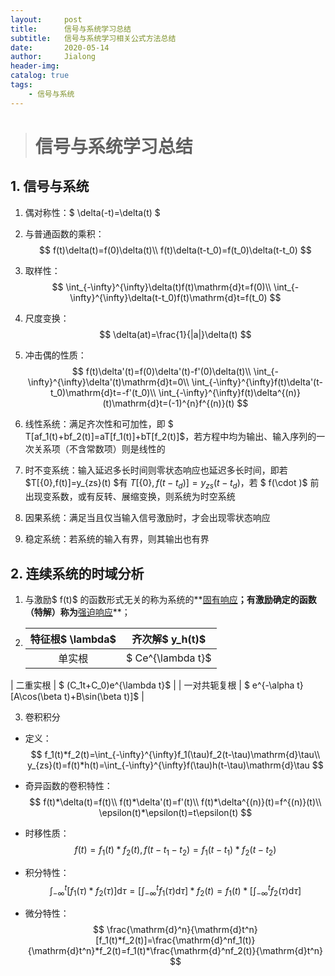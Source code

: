 ```yaml
---
layout:     post
title:      信号与系统学习总结
subtitle:   信号与系统学习相关公式方法总结
date:       2020-05-14
author:     Jialong
header-img: 
catalog: true
tags:
    - 信号与系统
---
```


> # 信号与系统学习总结

## 1.  信号与系统

1. 偶对称性：$ \delta(-t)=\delta(t) $  

2. 与普通函数的乘积：
     $$
     f(t)\delta(t)=f(0)\delta(t)\\
     f(t)\delta(t-t_0)=f(t_0)\delta(t-t_0)
     $$
     
3. 取样性：
     $$
     \int_{-\infty}^{\infty}\delta(t)f(t)\mathrm{d}t=f(0)\\
     \int_{-\infty}^{\infty}\delta(t-t_0)f(t)\mathrm{d}t=f(t_0)
     $$
  
4. 尺度变换：
  $$
  \delta(at)=\frac{1}{|a|}\delta(t)
  $$
  
  
5. 冲击偶的性质：
     $$
     f(t)\delta'(t)=f(0)\delta'(t)-f'(0)\delta(t)\\
     \int_{-\infty}^{\infty}\delta'(t)\mathrm{d}t=0\\
     \int_{-\infty}^{\infty}f(t)\delta'(t-t_0)\mathrm{d}t=-f'(t_0)\\
     \int_{-\infty}^{\infty}f(t)\delta^{(n)}(t)\mathrm{d}t=(-1)^{n}f^{(n)}(t)
     $$
     
  6. 线性系统：满足齐次性和可加性，即 $ T[af_1(t)+bf_2(t)]=aT[f_1(t)]+bT[f_2(t)]$，若方程中均为输出、输入序列的一次关系项（不含常数项）则是线性的
  
  7. 时不变系统：输入延迟多长时间则零状态响应也延迟多长时间，即若 $T[\{0\},f(t)]=y_{zs}(t) $有 $T[\{0\},f(t-t_d)]=y_{zs}(t-t_d)$，若 $ f(\cdot )$ 前出现变系数，或有反转、展缩变换，则系统为时空系统
  
  8. 因果系统：满足当且仅当输入信号激励时，才会出现零状态响应
  
  9. 稳定系统：若系统的输入有界，则其输出也有界



## 2. 连续系统的时域分析

1. 与激励$ f(t)$ 的函数形式无关的称为系统的**<u>固有响应</u>**；有激励确定的函数（特解）称为**<u>强迫响应</u>**；

2. | 特征根$ \lambda$ | 齐次解$ y_h(t)$ |
   | :----------------: | :------: |
   | 单实根           | $ Ce^{\lambda t}$ |
| 二重实根 | $ (C_1t+C_0)e^{\lambda t}$ |
   | 一对共轭复根 | $ e^{-\alpha t}[A\cos(\beta t)+B\sin(\beta t)]$ |
   
3. 卷积积分

- 定义：
  $$
  f_1(t)*f_2(t)=\int_{-\infty}^{\infty}f_1(\tau)f_2(t-\tau)\mathrm{d}\tau\\
  y_{zs}(t)=f(t)*h(t)=\int_{-\infty}^{\infty}f(\tau)h(t-\tau)\mathrm{d}\tau
  $$

- 奇异函数的卷积特性：
  $$
  f(t)*\delta(t)=f(t)\\
  f(t)*\delta'(t)=f'(t)\\
  f(t)*\delta^{(n)}(t)=f^{(n)}(t)\\
  \epsilon(t)*\epsilon(t)=t\epsilon(t)
  $$

- 时移性质：
  $$
  f(t)=f_1(t)*f_2(t), f(t-t_1-t_2)=f_1(t-t_1)*f_2(t-t_2)
  $$

- 积分特性：
  $$
  \int_{-\infty}^t[f_1(\tau)*f_2(\tau)]\mathrm{d}\tau=[\int_{-\infty}^tf_1(\tau)\mathrm{d}\tau]*f_2(t)=f_1(t)*[\int_{-\infty}^tf_2(\tau)\mathrm{d}\tau]
  $$

- 微分特性：
  $$
  \frac{\mathrm{d}^n}{\mathrm{d}t^n}[f_1(t)*f_2(t)]=\frac{\mathrm{d}^nf_1(t)}{\mathrm{d}t^n}*f_2(t)=f_1(t)*\frac{\mathrm{d}^nf_2(t)}{\mathrm{d}t^n}
  $$
